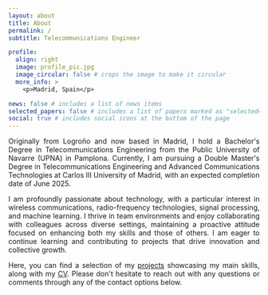 ```yaml
---
layout: about
title: About
permalink: /
subtitle: Telecommunications Engineer

profile:
  align: right
  image: profile_pic.jpg
  image_circular: false # crops the image to make it circular
  more_info: >
    <p>Madrid, Spain</p>

news: false # includes a list of news items
selected_papers: false # includes a list of papers marked as "selected={true}"
social: true # includes social icons at the bottom of the page
---
```

<div style="text-align: justify;">
<p>
  Originally from Logroño and now based in Madrid, I hold a Bachelor's Degree in Telecommunications Engineering from the Public University of Navarre (UPNA) in Pamplona. Currently, I am pursuing a Double Master's Degree in Telecommunications Engineering and Advanced Communications Technologies at Carlos III University of Madrid, with an expected completion date of June 2025.
</p>
<p>
  I am profoundly passionate about technology, with a particular interest in wireless communications, radio-frequency technologies, signal processing, and machine learning. I thrive in team environments and enjoy collaborating with colleagues across diverse settings, maintaining a proactive attitude focused on enhancing both my skills and those of others. I am eager to continue learning and contributing to projects that drive innovation and collective growth.
</p>  
<p>
  Here, you can find a selection of my <a href="https://edgomezg.github.io/projects/">projects</a> showcasing my main skills, along with my <a href="https://edgomezg.github.io/cv/">CV</a>. Please don't hesitate to reach out with any questions or comments through any of the contact options below.
</p>
  </div>
